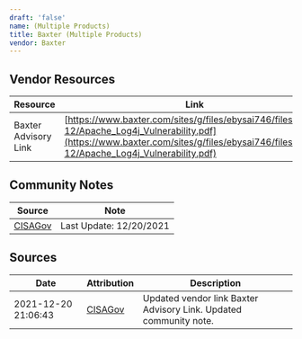 ```yaml
---
draft: 'false'
name: (Multiple Products)
title: Baxter (Multiple Products)
vendor: Baxter
---
```


## Vendor Resources
| Resource | Link |
| --- | --- |
| Baxter Advisory Link | [https://www.baxter.com/sites/g/files/ebysai746/files/2021-12/Apache_Log4j_Vulnerability.pdf](https://www.baxter.com/sites/g/files/ebysai746/files/2021-12/Apache_Log4j_Vulnerability.pdf) |


## Community Notes
| Source | Note |
| --- | --- |
| [CISAGov](https://raw.githubusercontent.com/cisagov/log4j-affected-db/develop/README.md) | Last Update: 12/20/2021 |

## Sources
| Date | Attribution | Description |
| --- | --- | --- |
| 2021-12-20 21:06:43 | [CISAGov](https://raw.githubusercontent.com/cisagov/log4j-affected-db/develop/README.md) | Updated vendor link Baxter Advisory Link. Updated community note.  |
